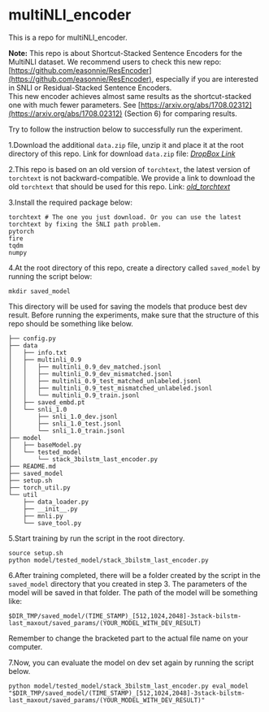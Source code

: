 # multiNLI_encoder
This is a repo for multiNLI_encoder.

**Note:**
This repo is about Shortcut-Stacked Sentence Encoders for the MultiNLI dataset. We recommend users to check this new repo: [https://github.com/easonnie/ResEncoder](https://github.com/easonnie/ResEncoder), especially if you are interested in SNLI or Residual-Stacked Sentence Encoders.  
This new encoder achieves almost same results as the shortcut-stacked one with much fewer parameters. See [https://arxiv.org/abs/1708.02312](https://arxiv.org/abs/1708.02312) (Section 6) for comparing results.

Try to follow the instruction below to successfully run the experiment.

1.Download the additional `data.zip` file, unzip it and place it at the root directory of this repo.
Link for download `data.zip` file: [*DropBox Link*](https://www.dropbox.com/sh/kq81vmcmwktlyji/AADRVQRh9MdcXTkTQct7QlQFa?dl=0)

2.This repo is based on an old version of `torchtext`, the latest version of `torchtext` is not backward-compatible.
We provide a link to download the old `torchtext` that should be used for this repo. Link: [*old_torchtext*](https://www.dropbox.com/sh/n8ipkm1ng8f6d5u/AADg4KhwQMwz4xFkVJafgUMma?dl=0)

3.Install the required package below:
```
torchtext # The one you just download. Or you can use the latest torchtext by fixing the SNLI path problem.
pytorch
fire
tqdm
numpy
```

4.At the root directory of this repo, create a directory called `saved_model` by running the script below:
```
mkdir saved_model
```
This directory will be used for saving the models that produce best dev result.
Before running the experiments, make sure that the structure of this repo should be something like below.
```
├── config.py
├── data
│   ├── info.txt
│   ├── multinli_0.9
│   │   ├── multinli_0.9_dev_matched.jsonl
│   │   ├── multinli_0.9_dev_mismatched.jsonl
│   │   ├── multinli_0.9_test_matched_unlabeled.jsonl
│   │   ├── multinli_0.9_test_mismatched_unlabeled.jsonl
│   │   └── multinli_0.9_train.jsonl
│   ├── saved_embd.pt
│   └── snli_1.0
│       ├── snli_1.0_dev.jsonl
│       ├── snli_1.0_test.jsonl
│       └── snli_1.0_train.jsonl
├── model
│   ├── baseModel.py
│   └── tested_model
│       └── stack_3bilstm_last_encoder.py
├── README.md
├── saved_model
├── setup.sh
├── torch_util.py
└── util
    ├── data_loader.py
    ├── __init__.py
    ├── mnli.py
    └── save_tool.py
```

5.Start training by run the script in the root directory.
```
source setup.sh
python model/tested_model/stack_3bilstm_last_encoder.py
```

6.After training completed, there will be a folder created by the script in the `saved_model` directory that you created in step 3.
The parameters of the model will be saved in that folder. The path of the model will be something like:
```
$DIR_TMP/saved_model/(TIME_STAMP)_[512,1024,2048]-3stack-bilstm-last_maxout/saved_params/(YOUR_MODEL_WITH_DEV_RESULT)
```
Remember to change the bracketed part to the actual file name on your computer.

7.Now, you can evaluate the model on dev set again by running the script below.
```
python model/tested_model/stack_3bilstm_last_encoder.py eval_model "$DIR_TMP/saved_model/(TIME_STAMP)_[512,1024,2048]-3stack-bilstm-last_maxout/saved_params/(YOUR_MODEL_WITH_DEV_RESULT)"
```
